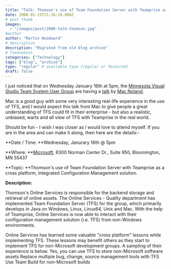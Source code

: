 ```yaml
---
title: "Talk: Thomson's use of Team Foundation Server with Teamprise as a cross platform, integrated Configuration Management solution"
date: 2008-01-15T11:16:24.000Z
# post thumb
images:
  - "/images/post/2008-talk-thomson.jpg"
#author
author: "Martin Woodward"
# description
description: "Migrated from old blog archive"
# Taxonomies
categories: ["Technology"]
tags: ["blog", "archive"]
type: "regular" # available type (regular or featured)
draft: false
---
```


I just noticed that on Wednesday January 16th at 5pm, the [Minnesota Visual Studio Team System User Group](http://vstsmn.net/) are having a [talk](http://team-foundation-server.blogspot.com/2008/01/vsts-meeting-on-wednesday-january-16th.html) by [Mac Noland](http://team-foundation-server.blogspot.com/). 

Mac is a good guy with some very interesting real-life experience in the use of TFS, and I would expect this talk from Mac to give people a great understanding of TFS could fit in their enterprise - but also a realistic, unbiased, warts and all view of TFS with Teamprise in the real world.   

Should be fun - I wish I was closer as I would love to attend myself.  If you are in the area and can make it along, then here are the details:- 

**Date / Time: **Wednesday, Janurary 16th @ 5pm 

**Where: **[Microsoft](http://local.live.com/default.aspx?v=2&cp=44.854%7E-93.352199&style=r&lvl=14&scene=4136079&sp=Point.rg82zv76mkjk_8300%20Norman%20Center%20Dr%2c%20Bloomington%2c%20MN%2055437-1027%2c%20United%20States___), 8300 Norman Center Dr., Suite 950, Bloomington, MN 55437 

**Topic: **Thomson's use of Team Foundation Server with Teamprise as a cross platform, integrated Configuration Management solution. 

**Description:** 

Thomson's Online Services is responsible for the backend storage and retrieval of online assets.  The Online Services - Quality department has implemented Team Foundation Server (TFS) for the group, which primarily develops in Java on Windows, Linux, Linux64, Unix and Mac.  With the help of Teamprise, Online Services is now able to interact with their configuration management solution (i.e. TFS) from non-Windows environments.  

Online Services has learned some valuable "cross platform" lessons while implementing TFS.  These lessons may benefit others as they start to implement TFS for non-Microsoft development groups.  A sampling of their experience is below.   Yes, you can use TFS to store non-Microsoft software assets Replace multiple bug, change, source management tools with TFS Use Team Build for non-Microsoft builds
